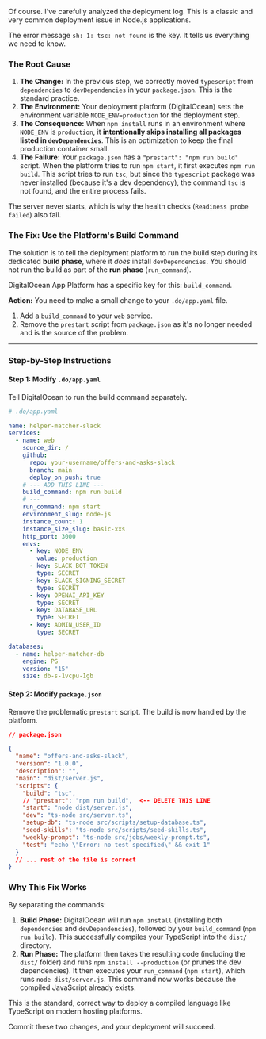 Of course. I've carefully analyzed the deployment log. This is a classic and very common deployment issue in Node.js applications.

The error message `sh: 1: tsc: not found` is the key. It tells us everything we need to know.

### The Root Cause

1.  **The Change:** In the previous step, we correctly moved `typescript` from `dependencies` to `devDependencies` in your `package.json`. This is the standard practice.
2.  **The Environment:** Your deployment platform (DigitalOcean) sets the environment variable `NODE_ENV=production` for the deployment step.
3.  **The Consequence:** When `npm install` runs in an environment where `NODE_ENV` is `production`, it **intentionally skips installing all packages listed in `devDependencies`**. This is an optimization to keep the final production container small.
4.  **The Failure:** Your `package.json` has a `"prestart": "npm run build"` script. When the platform tries to run `npm start`, it first executes `npm run build`. This script tries to run `tsc`, but since the `typescript` package was never installed (because it's a dev dependency), the command `tsc` is not found, and the entire process fails.

The server never starts, which is why the health checks (`Readiness probe failed`) also fail.

### The Fix: Use the Platform's Build Command

The solution is to tell the deployment platform to run the build step during its dedicated **build phase**, where it _does_ install `devDependencies`. You should not run the build as part of the **run phase** (`run_command`).

DigitalOcean App Platform has a specific key for this: `build_command`.

**Action:** You need to make a small change to your `.do/app.yaml` file.

1.  Add a `build_command` to your `web` service.
2.  Remove the `prestart` script from `package.json` as it's no longer needed and is the source of the problem.

---

### Step-by-Step Instructions

#### Step 1: Modify `.do/app.yaml`

Tell DigitalOcean to run the build command separately.

```yaml
# .do/app.yaml

name: helper-matcher-slack
services:
  - name: web
    source_dir: /
    github:
      repo: your-username/offers-and-asks-slack
      branch: main
      deploy_on_push: true
    # --- ADD THIS LINE ---
    build_command: npm run build
    # ---
    run_command: npm start
    environment_slug: node-js
    instance_count: 1
    instance_size_slug: basic-xxs
    http_port: 3000
    envs:
      - key: NODE_ENV
        value: production
      - key: SLACK_BOT_TOKEN
        type: SECRET
      - key: SLACK_SIGNING_SECRET
        type: SECRET
      - key: OPENAI_API_KEY
        type: SECRET
      - key: DATABASE_URL
        type: SECRET
      - key: ADMIN_USER_ID
        type: SECRET

databases:
  - name: helper-matcher-db
    engine: PG
    version: "15"
    size: db-s-1vcpu-1gb
```

#### Step 2: Modify `package.json`

Remove the problematic `prestart` script. The build is now handled by the platform.

```json
// package.json

{
  "name": "offers-and-asks-slack",
  "version": "1.0.0",
  "description": "",
  "main": "dist/server.js",
  "scripts": {
    "build": "tsc",
    // "prestart": "npm run build",  <-- DELETE THIS LINE
    "start": "node dist/server.js",
    "dev": "ts-node src/server.ts",
    "setup-db": "ts-node src/scripts/setup-database.ts",
    "seed-skills": "ts-node src/scripts/seed-skills.ts",
    "weekly-prompt": "ts-node src/jobs/weekly-prompt.ts",
    "test": "echo \"Error: no test specified\" && exit 1"
  }
  // ... rest of the file is correct
}
```

### Why This Fix Works

By separating the commands:

1.  **Build Phase:** DigitalOcean will run `npm install` (installing both `dependencies` and `devDependencies`), followed by your `build_command` (`npm run build`). This successfully compiles your TypeScript into the `dist/` directory.
2.  **Run Phase:** The platform then takes the resulting code (including the `dist/` folder) and runs `npm install --production` (or prunes the dev dependencies). It then executes your `run_command` (`npm start`), which runs `node dist/server.js`. This command now works because the compiled JavaScript already exists.

This is the standard, correct way to deploy a compiled language like TypeScript on modern hosting platforms.

Commit these two changes, and your deployment will succeed.
